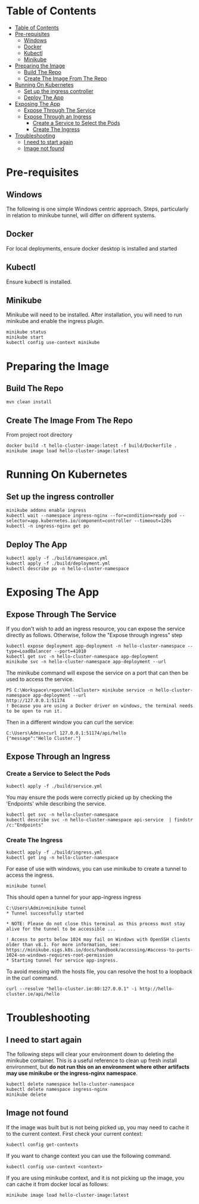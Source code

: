 # Table of Contents
<!-- TOC -->
* [Table of Contents](#table-of-contents)
* [Pre-requisites](#pre-requisites)
  * [Windows](#windows)
  * [Docker](#docker)
  * [Kubectl](#kubectl)
  * [Minikube](#minikube)
* [Preparing the Image](#preparing-the-image)
  * [Build The Repo](#build-the-repo)
  * [Create The Image From The Repo](#create-the-image-from-the-repo)
* [Running On Kubernetes](#running-on-kubernetes)
  * [Set up the ingress controller](#set-up-the-ingress-controller)
  * [Deploy The App](#deploy-the-app)
* [Exposing The App](#exposing-the-app)
  * [Expose Through The Service](#expose-through-the-service)
  * [Expose Through an Ingress](#expose-through-an-ingress)
    * [Create a Service to Select the Pods](#create-a-service-to-select-the-pods)
    * [Create The Ingress](#create-the-ingress)
* [Troubleshooting](#troubleshooting)
  * [I need to start again](#i-need-to-start-again)
  * [Image not found](#image-not-found)
<!-- TOC -->

# Pre-requisites
## Windows
The following is one simple Windows centric approach. Steps, particularly in relation to minikube tunnel, will differ on different systems. 

## Docker
For local deployments, ensure docker desktop is installed and started

## Kubectl
Ensure kubectl is installed.

## Minikube
Minikube will need to be installed. After installation, you will need to run minikube and enable the ingress plugin.

```
minikube status
minikube start
kubectl config use-context minikube
```

# Preparing the Image
## Build The Repo

```
mvn clean install
```

## Create The Image From The Repo

From project root directory
```
docker build -t hello-cluster-image:latest -f build/Dockerfile .
minikube image load hello-cluster-image:latest
```

# Running On Kubernetes
## Set up the ingress controller

```
minikube addons enable ingress
kubectl wait --namespace ingress-nginx --for=condition=ready pod --selector=app.kubernetes.io/component=controller --timeout=120s
kubectl -n ingress-nginx get po
```

## Deploy The App

```
kubectl apply -f ./build/namespace.yml
kubectl apply -f ./build/deployment.yml
kubectl describe po -n hello-cluster-namespace
```

# Exposing The App

## Expose Through The Service

If you don't wish to add an ingress resource, you can expose the service directly as follows. Otherwise, follow the "Expose through ingress" step

```
kubectl expose deployment app-deployment -n hello-cluster-namespace --type=LoadBalancer --port=41010
kubectl get svc -n hello-cluster-namespace app-deployment
minikube svc -n hello-cluster-namespace app-deployment --url
```

The minikube command will expose the service on a port that can then be used to access the service.

```
PS C:\Workspace\repos\HelloCluster> minikube service -n hello-cluster-namespace app-deployment --url
http://127.0.0.1:51174
! Because you are using a Docker driver on windows, the terminal needs to be open to run it.
```

Then in a different window you can curl the service:

```
C:\Users\Admin>curl 127.0.0.1:51174/api/hello
{"message":"Hello Cluster."}
```

## Expose Through an Ingress
### Create a Service to Select the Pods

```
kubectl apply -f ./build/service.yml
```

You may ensure the pods were correctly picked up by checking the 'Endpoints' while describing the service.   

```
kubectl get svc -n hello-cluster-namespace
kubectl describe svc -n hello-cluster-namespace api-service  | findstr /c:"Endpoints"
```

### Create The Ingress

```
kubectl apply -f ./build/ingress.yml
kubectl get ing -n hello-cluster-namespace
```

For ease of use with windows, you can use minikube to create a tunnel to access the ingress.

```
minikube tunnel
```

This should open a tunnel for your app-ingress ingress

```
C:\Users\Admin>minikube tunnel
* Tunnel successfully started

* NOTE: Please do not close this terminal as this process must stay alive for the tunnel to be accessible ...

! Access to ports below 1024 may fail on Windows with OpenSSH clients older than v8.1. For more information, see: https://minikube.sigs.k8s.io/docs/handbook/accessing/#access-to-ports-1024-on-windows-requires-root-permission
* Starting tunnel for service app-ingress.
```

To avoid messing with the hosts file, you can resolve the host to a loopback in the curl command.

```
curl --resolve "hello-cluster.ie:80:127.0.0.1" -i http://hello-cluster.ie/api/hello
```

# Troubleshooting
## I need to start again

The following steps will clear your environment down to deleting the minikube container. 
This is a useful reference to clean up fresh install environment, but **do not run this on an environment where other artifacts may use minikube or the ingress-nginx namespace**. 

```
kubectl delete namespace hello-cluster-namespace
kubectl delete namespace ingress-nginx
minikube delete
```

## Image not found

If the image was built but is not being picked up, you may need to cache it to the current context.
First check your current context:

```
kubectl config get-contexts
```

If you want to change context you can use the following command.

```
kubectl config use-context <context>
```

If you are using minikube context, and it is not picking up the image, you can cache it from docker local as follows:

```
minikube image load hello-cluster-image:latest
```

